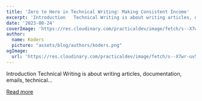 ```yaml
---
title: 'Zero to Hero in Technical Writing: Making Consistent Income'
excerpt: 'Introduction   Technical Writing is about writing articles, documentation, emails, technical...'
date: '2023-08-24'
coverImage: 'https://res.cloudinary.com/practicaldev/image/fetch/s--X7wr-uv5--/c_imagga_scale,f_auto,fl_progressive,h_420,q_auto,w_1000/https://dev-to-uploads.s3.amazonaws.com/uploads/articles/vps2xumiqc4afq2wea09.png'
author:
  name: Koders
  picture: "assets/blog/authors/koders.png"
ogImage:
  url: 'https://res.cloudinary.com/practicaldev/image/fetch/s--X7wr-uv5--/c_imagga_scale,f_auto,fl_progressive,h_420,q_auto,w_1000/https://dev-to-uploads.s3.amazonaws.com/uploads/articles/vps2xumiqc4afq2wea09.png'
---
```


Introduction   Technical Writing is about writing articles, documentation, emails, technical...

[Read more](https://dev.to/surajondev/zero-to-hero-in-technical-writing-making-consistent-income-3ddi)
